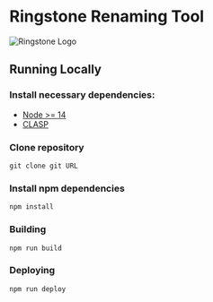# Ringstone Renaming Tool

![Ringstone Logo](https://avatars.githubusercontent.com/u/104588737?v=4)

## Running Locally

### Install necessary dependencies:

-   [Node >= 14](https://nodejs.org/en/)
-   [CLASP](https://github.com/google/clasp)

### Clone repository

`git clone git URL`

### Install npm dependencies

`npm install`

### Building

`npm run build`

### Deploying

`npm run deploy`
